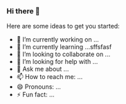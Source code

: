 ### Hi there 👋


Here are some ideas to get you started: 

- 🔭 I’m currently working on ...
- 🌱 I’m currently learning ...sffsfasf
- 👯 I’m looking to collaborate on ...
- 🤔 I’m looking for help with ...
- 💬 Ask me about ...
- 📫 How to reach me: ...
- 😄 Pronouns: ...
- ⚡ Fun fact: ...


